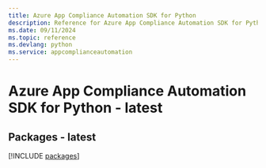 ```yaml
---
title: Azure App Compliance Automation SDK for Python
description: Reference for Azure App Compliance Automation SDK for Python
ms.date: 09/11/2024
ms.topic: reference
ms.devlang: python
ms.service: appcomplianceautomation
---
```

# Azure App Compliance Automation SDK for Python - latest
## Packages - latest
[!INCLUDE [packages](app-compliance-automation-index.md)]